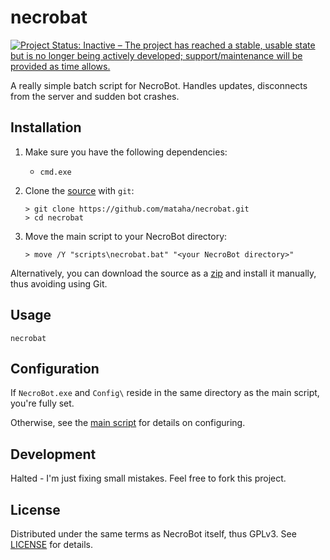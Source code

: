 # necrobat

[![Project Status: Inactive – The project has reached a stable, usable state but is no longer being actively developed; support/maintenance will be provided as time allows.](https://www.repostatus.org/badges/latest/inactive.svg)](https://www.repostatus.org/#inactive)

A really simple batch script for NecroBot. Handles updates, disconnects from
the server and sudden bot crashes.

## Installation

 1. Make sure you have the following dependencies:
    * `cmd.exe`

 2. Clone the [source](https://github.com/mataha/necrobat.git) with `git`:
    ```batchfile
    > git clone https://github.com/mataha/necrobat.git
    > cd necrobat
    ```

 3. Move the main script to your NecroBot directory:
    ```batchfile
    > move /Y "scripts\necrobat.bat" "<your NecroBot directory>"
    ```

Alternatively, you can download the source as a
[zip](https://github.com/mataha/necrobat/archive/master.zip) and install it
manually, thus avoiding using Git.

## Usage

```batchfile
necrobat
```
    
## Configuration 

If `NecroBot.exe` and `Config\` reside in the same directory as the main
script, you're fully set.

Otherwise, see the [main script](scripts/necrobat.bat) for details
on configuring.

## Development

Halted - I'm just fixing small mistakes. Feel free to fork this project.

## License

Distributed under the same terms as NecroBot itself, thus GPLv3.
See [LICENSE](LICENSE.txt) for details.
